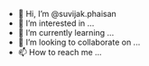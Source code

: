 - 👋 Hi, I’m @suvijak.phaisan
- 👀 I’m interested in ...
- 🌱 I’m currently learning ...
- 💞️ I’m looking to collaborate on ...
- 📫 How to reach me ...

<!---
Phisalphanumass/Phisalphanumass is a ✨ special ✨ repository because its `README.md` (this file) appears on your GitHub profile.
You can click the Preview link to take a look at your changes.
--->
